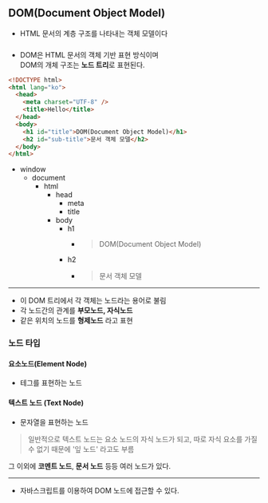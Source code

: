 ## DOM(Document Object Model)

- HTML 문서의 계층 구조를 나타내는 객체 모델이다

###

- DOM은 HTML 문서의 객체 기반 표현 방식이며  
  DOM의 개체 구조는 **노드 트리**로 표현된다.

```html
<!DOCTYPE html>
<html lang="ko">
  <head>
    <meta charset="UTF-8" />
    <title>Hello</title>
  </head>
  <body>
    <h1 id="title">DOM(Document Object Model)</h1>
    <h2 id="sub-title">문서 객체 모델</h2>
  </body>
</html>
```

- window
  - document
    - html
      - head
        - meta
        - title
      - body
        - h1
          - > DOM(Document Object Model)
        - h2
          - > 문서 객체 모델

---

- 이 DOM 트리에서 각 객체는 노드라는 용어로 불림
- 각 노드간의 관계를 **부모노드, 자식노드**
- 같은 위치의 노드를 **형제노드** 라고 표현

### 노드 타입

#### 요소노드(Element Node)

- 테그를 표현하는 노드

#### 텍스트 노드 (Text Node)

- 문자열을 표현하는 노드

> 일반적으로 텍스트 노드는 요소 노드의 자식 노드가 되고, 따로 자식 요소를 가질 수 없기 때문에 '잎 노드' 라고도 부름

그 이외에 **코멘트 노드**, **문서 노드** 등등 여러 노드가 있다.

---

- 자바스크립트를 이용하여 DOM 노드에 접근할 수 있다.
